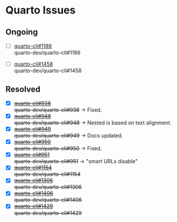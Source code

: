 # Quarto Issues

## Ongoing

- [ ] [quarto-cli#1186](quarto-cli-1186)  
  quarto-dev/quarto-cli#1186
- [ ] [quarto-cli#1458](quarto-cli-1458)  
  quarto-dev/quarto-cli#1458


## Resolved

- [x] ~~[quarto-cli#938](quarto-cli-938)~~  
  ~~quarto-dev/quarto-cli#938~~ -> Fixed.
- [x] ~~[quarto-cli#948](quarto-cli-948)~~  
  ~~quarto-dev/quarto-cli#948~~ -> Nested is based on text alignment.
- [x] ~~[quarto-cli#949](quarto-cli-949)~~  
  ~~quarto-dev/quarto-cli#949~~ -> Docs updated.
- [x] ~~[quarto-cli#950](quarto-cli-950)~~  
  ~~quarto-dev/quarto-cli#950~~ -> Fixed.
- [x] ~~[quarto-cli#951](quarto-cli-951)~~  
  ~~quarto-dev/quarto-cli#951~~ -> "smart URLs disable"
- [x] ~~[quarto-cli#1154](quarto-cli-1154)~~  
  ~~quarto-dev/quarto-cli#1154~~
- [x] ~~[quarto-cli#1306](quarto-cli-1306)~~  
  ~~quarto-dev/quarto-cli#1306~~
- [X] ~~[quarto-cli#1406](quarto-cli-1406)~~  
  ~~quarto-dev/quarto-cli#1406~~
- [x] ~~[quarto-cli#1429](quarto-cli-1429)~~  
  ~~quarto-dev/quarto-cli#1429~~
